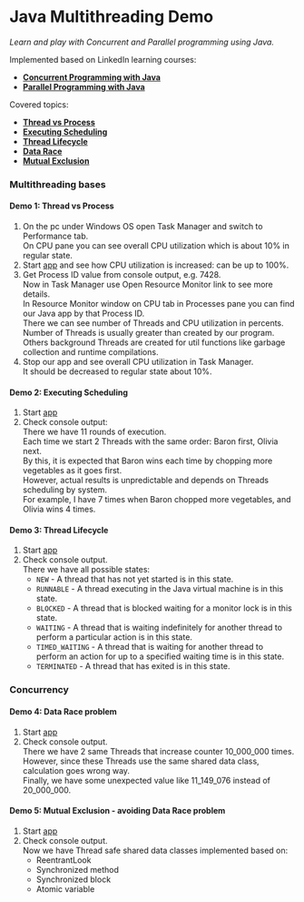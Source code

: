 # Java Multithreading Demo

_Learn and play with Concurrent and Parallel programming using Java._

Implemented based on LinkedIn learning courses:
- [**Concurrent Programming with Java**](https://www.linkedin.com/learning/parallel-and-concurrent-programming-with-java-1 'https://www.linkedin.com/learning/parallel-and-concurrent-programming-with-java-1')  
- [**Parallel Programming with Java**](https://www.linkedin.com/learning/parallel-and-concurrent-programming-with-java-2 'https://www.linkedin.com/learning/parallel-and-concurrent-programming-with-java-2')

Covered topics:

- [**Thread vs Process**](#demo-1-thread-vs-process)
- [**Executing Scheduling**](#demo-2-executing-scheduling)
- [**Thread Lifecycle**](#demo-3-thread-lifecycle)
- [**Data Race**](#demo-4-data-race-problem)
- [**Mutual Exclusion**](#demo-5-mutual-exclusion---avoiding-data-race-problem)

### Multithreading bases

#### Demo 1: Thread vs Process

1. On the pc under Windows OS open Task Manager and switch to Performance tab.<br>
   On CPU pane you can see overall CPU utilization which is about 10% in regular state.
2. Start [app](multithreading/src/main/java/com/yevhent/bases/ThreadVsProcess.java) and see how CPU utilization is increased: can be up to 100%.
3. Get Process ID value from console output, e.g. 7428.<br>
   Now in Task Manager use Open Resource Monitor link to see more details.<br>
   In Resource Monitor window on CPU tab in Processes pane you can find our Java app by that Process ID.<br>
   There we can see number of Threads and CPU utilization in percents.
   Number of Threads is usually greater than created by our program.
   Others background Threads are created for util functions like garbage collection and runtime compilations.
4. Stop our app and see overall CPU utilization in Task Manager.<br>
   It should be decreased to regular state about 10%.

#### Demo 2: Executing Scheduling

1. Start [app](multithreading/src/main/java/com/yevhent/bases/ExecutingScheduling.java)
2. Check console output:<br>
    There we have 11 rounds of execution.<br>
    Each time we start 2 Threads with the same order: Baron first, Olivia next.<br> 
    By this, it is expected that Baron wins each time by chopping more vegetables as it goes first.<br> 
    However, actual results is unpredictable and depends on Threads scheduling by system.<br>
    For example, I have 7 times when Baron chopped more vegetables, and Olivia wins 4 times.

#### Demo 3: Thread Lifecycle

1. Start [app](multithreading/src/main/java/com/yevhent/bases/ThreadLifecycle.java)
2. Check console output.<br>
   There we have all possible states:
   - `NEW` - A thread that has not yet started is in this state.
   - `RUNNABLE` - A thread executing in the Java virtual machine is in this state.
   - `BLOCKED` - A thread that is blocked waiting for a monitor lock is in this state.
   - `WAITING` - A thread that is waiting indefinitely for another thread to perform a particular action is in this state.
   - `TIMED_WAITING` - A thread that is waiting for another thread to perform an action for up to a specified waiting time is in this state.
   - `TERMINATED` - A thread that has exited is in this state.

### Concurrency

#### Demo 4: Data Race problem

1. Start [app](multithreading/src/main/java/com/yevhent/concurrency/datarace/DataRace.java)
2. Check console output.<br>
   There we have 2 same Threads that increase counter 10_000_000 times.<br>
   However, since these Threads use the same shared data class, calculation goes wrong way.<br>
   Finally, we have some unexpected value like 11_149_076 instead of 20_000_000.

#### Demo 5: Mutual Exclusion - avoiding Data Race problem

1. Start [app](multithreading/src/main/java/com/yevhent/concurrency/datarace/MutualExclusion.java)
2. Check console output.<br>
   Now we have Thread safe shared data classes implemented based on:
   - ReentrantLook
   - Synchronized method
   - Synchronized block
   - Atomic variable

  